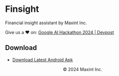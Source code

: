 # Finsight

Financial insight assistant by Maxint Inc.

Give us a ❤️ on:
[Google AI Hackathon 2024 | Devpost](https://devpost.com/software/finsight-dzmc84)

## Download

- [Download Latest Android Apk](https://github.com/maxint-app/finsight/releases/latest/download/Finsight-android-all.apk)



<p align="center">
© 2024 Maxint Inc.
</p>
